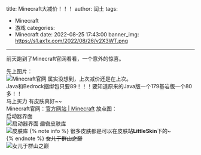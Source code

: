 title: Minecraft大减价！！！
author: 闰土
tags:
  - Minecraft
  - 游戏
categories:
  - Minecraft
date: 2022-08-25 17:43:00
banner_img: https://s1.ax1x.com/2022/08/26/v2X3WT.png
---
前天跑到了Minecraft官网看看，一个意外的惊喜。    
<!-- more -->
先上图片：    
![Minecraft官网](https://s1.ax1x.com/2022/08/26/v2X3WT.png)
属实没想到，上次减价还是在上次。    
Java和Bedrock捆绑包只要89！！！要知道原来的Java版一个179基岩版一个80多！！    
马上买力 有皮肤真好~~    
Minecraft官网：[官方网站 | Minecraft](https://www.minecraft.net/zh-hans)
放点图：    
启动器界面    
![启动器界面](https://s1.ax1x.com/2022/08/26/v2X1YV.png)
~~后宫~~皮肤库    
![皮肤库](https://s1.ax1x.com/2022/08/26/v2XKwn.png)
{% note info %}
很多皮肤都是可以在皮肤站**LittleSkin**下的~  
{% endnote %}
~~女儿于群山之巅~~    
![女儿于群山之巅](https://s1.ax1x.com/2022/08/26/v2XlF0.png)